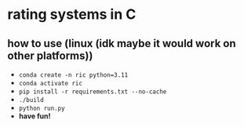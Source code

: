 # rating systems in C

## how to use (linux (idk maybe it would work on other platforms))
* `conda create -n ric python=3.11`
* `conda activate ric`
* `pip install -r requirements.txt --no-cache`
* `./build`
* `python run.py`
* **have fun!**